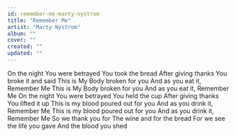 ```yaml
---
id: remember-me-marty-nystrom
title: "Remember Me"
artist: "Marty Nystrom"
album: ""
cover: ""
created: ""
updated: ""
---
```


On the night You were betrayed
You took the bread
After giving thanks
You broke it and said
This is My Body broken for you
And as you eat it, Remember Me
This is My Body broken for you
And as you eat it, Remember Me
On the night You were betrayed
You held the cup
After giving thanks
You lifted it up
This is my blood poured out for you
And as you drink it, Remember Me
This is my blood poured out for you
And as you drink it, Remember Me
So we thank you for
The wine and for the bread
For we see the life you gave
And the blood you shed